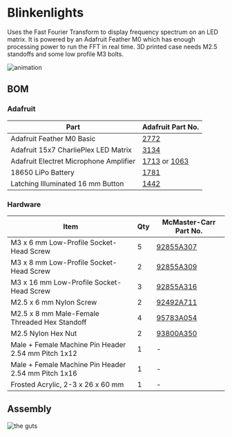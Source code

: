 # Blinkenlights

Uses the Fast Fourier Transform to display frequency spectrum on an LED matrix.
It is powered by an Adafruit Feather M0 which has enough processing power to run
the FFT in real time. 3D printed case needs M2.5 standoffs and some low profile
M3 bolts.


![animation](https://lh3.googleusercontent.com/ADkJpR76Y8T1v87dgCgvf0EQ0NSIyNwexFypPOtBqY8uFTy2-gpWoWiywJXV1YDah_V3m_UcYoQEOGWDaPItCThJLzY-HPntpn8f1EyyYxwTv6_5Fz_oO62BfSSUqzPo6G99OGuZpM0r8xi8kyXL9zMTzRqpNsw4o2pwb67yg7FLvTdQb4sxX-TfELsOKxfLYzPO0rLVSj8eGYOpr6PV541MD3T6DfsYGxLuiYI_XwIfp1C69ypxZKV36sbyAZp7JjGBIX0iZCZHBZNT6z0eP2YxYjP7gNpWois4toytyeR8bdYmYsON3znOZzhNa057Tko3F5xCzZe__6QIFINVAeDoZQL7trod9depe28_VgdN7y1C8Uvu6qSZu5WubdPElS7mD3V6H_75_cGKqT8SqMA3CNEpuAgkajfnWLGKGWiW181ep03roPfJOtJHJvC0orbNnvftO3pA6DlyXRGwIFWREOyG-H6ptUU20eM4z6ZHJjNH_kN86VQd3ynSqtNzwqUEN2UgBG-h27vFavBP48ZJ3QbI-RgFgB7uhpaknZ23akLkqJH6aHAN5fS8lQCeQsHrX6JjnTAwXK2c3ws3Cedq-kO10crBWqaraw4W=s290-no)

## BOM

### Adafruit

| Part                                   | Adafruit Part No.                                                                              |
|----------------------------------------|------------------------------------------------------------------------------------------------|
| Adafruit Feather M0 Basic              | [2772](https://www.adafruit.com/product/2772)                                                  |
| Adafruit 15x7 CharliePlex LED Matrix   | [3134](https://www.adafruit.com/product/3134)                                                  |
| Adafruit Electret Microphone Amplifier | [1713](https://www.adafruit.com/product/1713) or [1063](https://www.adafruit.com/product/1063) |
| 18650 LiPo Battery                     | [1781](https://www.adafruit.com/product/1781)                                                  |
| Latching Illuminated 16 mm Button      | [1442](https://www.adafruit.com/product/1442)                                                  |

### Hardware

| Item                                                | Qty | McMaster-Carr Part No.                                    |
|-----------------------------------------------------|-----|-----------------------------------------------------------|
| M3 x 6 mm Low-Profile Socket-Head Screw             | 5   | [92855A307](https://www.mcmaster.com/#92855a307/=1d883ft) |
| M3 x 8 mm Low-Profile Socket-Head Screw             | 2   | [92855A309](https://www.mcmaster.com/#92855a309/=1d885do) |
| M3 x 16 mm Low-Profile Socket-Head Screw            | 3   | [92855A316](https://www.mcmaster.com/#92855a316/=1d8861v) |
| M2.5 x 6 mm Nylon Screw                             | 2   | [92492A711](https://www.mcmaster.com/#92492a711/=1d889ul) |
| M2.5 x 8 mm Male-Female Threaded Hex Standoff       | 4   | [95783A054](https://www.mcmaster.com/#95783a054/=1d8882d) |
| M2.5 Nylon Hex Nut                                  | 2   | [93800A350](https://www.mcmaster.com/#93800a350/=1d8896z) |
| Male + Female Machine Pin Header 2.54 mm Pitch 1x12 | 1   | -                                                         |
| Male + Female Machine Pin Header 2.54 mm Pitch 1x16 | 1   | -                                                         |
| Frosted Acrylic, 2-3 x 26 x 60 mm                   | 1   | -                                                         |

## Assembly

![the guts](https://lh3.googleusercontent.com/ncu6nhOK2kZerwsVpyn1Z2fhz47v1G1On_dZgy9rqyUxvE5QJxXIVYwNKmy3qEXZMJ6J6Rewye3NP7yaXyfRT97FbaaLzk3Wtd47Z-DKpQmGL6xmrwgOWhgOHlC3PImebf-HS0JxR8d8tWVVO3MRVFcDQbTsIQUaHzMRQlmQh02YkD2qd5oIEyYApS-1d5Fsy9Qzw-YqcRwErJmbQAl-kuV0bNkScedf8TWAZ5nJqm9fWzgCA9ngz-c_xoWuFemX8IKkLvaV8Un9hr7r4mIFRvs_aJi8jsgWj6V8JMneJXGdHKcjU6bc7kj5dNTr8Ytz-5cVEIz4_hmk4BC6_LUvBGt78KZ0GiGNH9FibVq4dPIvAdfE5F2B7qLuhj-hoiXSfZPXhHvm3H0Ea5G24L2F6hDYL2xeAUprYq9PRhDuCJmLdZvtngIxvuYo6XgFTMSdoO6OaP7PmPEr7Ans8xU7lC6X58SSaNU_Qq6LAEpBtuCj-tmO9cBNfiuql_wxSmCzGwM5EjerK0vpKs-JLBU8hjRiS11AJp1EhzFRArywu1Q1LFAPtO3zlLAS-5-nDPRjZS7KX_Vf7EbfRAz70kk3OLs8JghhNuJnPO0CskAicLbgTNz0rdgqbEQneslC8oJtvbtEZC53h4d7XZ8JsL4nGp7Dq2n46NsweQ=w910-h683-no)
